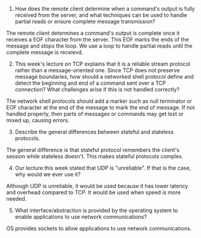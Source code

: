 1. How does the remote client determine when a command's output is fully received from the server, and what techniques can be used to handle partial reads or ensure complete message transmission?

The remote client determines a command's output is complete once it receives a EOF character from the server. This EOF marks the ends of the message and stops the loop. We use a loop to handle partial reads until the complete message is receievd.

2. This week's lecture on TCP explains that it is a reliable stream protocol rather than a message-oriented one. Since TCP does not preserve message boundaries, how should a networked shell protocol define and detect the beginning and end of a command sent over a TCP connection? What challenges arise if this is not handled correctly?

The network shell protocols should add a marker such as null terminator or EOF character at the end of the message to mark the end of message. If not handled properly, then parts of messages or commands may get lost or mixed up, causing errors.

3. Describe the general differences between stateful and stateless protocols.

The general difference is that stateful protocol remembers the client's session while stateless doesn't. This makes stateful protocols complex.

4. Our lecture this week stated that UDP is "unreliable". If that is the case, why would we ever use it?

Although UDP is unreliable, it would be used because it has lower latency and overhead compared to TCP. It would be used when speed is more needed.

5. What interface/abstraction is provided by the operating system to enable applications to use network communications?

OS provides sockets to allow applications to use network communications.
